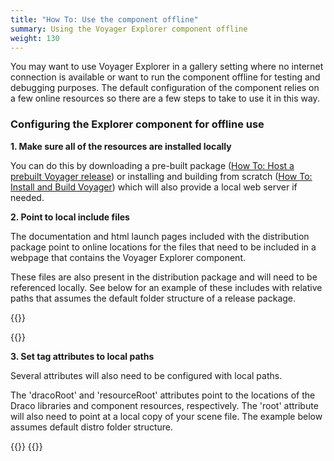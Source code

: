 ```yaml
---
title: "How To: Use the component offline"
summary: Using the Voyager Explorer component offline
weight: 130
---
```


You may want to use Voyager Explorer in a gallery setting where no internet connection is available or want to run the component offline for testing and debugging purposes.
The default configuration of the component relies on a few online resources so there are a few steps to take to use it in this way.

### Configuring the Explorer component for offline use

**1. Make sure all of the resources are installed locally**

You can do this by downloading a pre-built package ([How To: Host a prebuilt Voyager release](../../introduction/hosting/))
or installing and building from scratch ([How To: Install and Build Voyager](../../introduction/installation/)) which will also provide a local web server if needed.

**2. Point to local include files**

The documentation and html launch pages included with the distribution package point to online locations for the files that need to be included in a webpage 
that contains the Voyager Explorer component. 

These files are also present in the distribution package and will need to be referenced locally. See below for an example of these includes
with relative paths that assumes the default folder structure of a release package.

{{<highlight html>}}
<link rel="shortcut icon" type="image/png" href="./favicon.png"/>
<link href="fonts/fonts.css" rel="stylesheet">
<script src="js/voyager-explorer.dev.js"></script>
{{</highlight>}}

**3. Set tag attributes to local paths**

Several attributes will also need to be configured with local paths.

The 'dracoRoot' and 'resourceRoot' attributes point to the locations of the Draco libraries and component resources, respectively. The 'root' attribute will also need to point at 
a local copy of your scene file. The example below assumes default distro folder structure.

{{<highlight html>}}
<voyager-explorer dracoRoot="js/draco/" resourceRoot="./" root="models/chair/"></voyager-explorer>
{{</highlight>}}